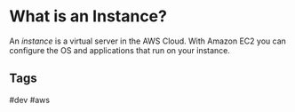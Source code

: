 # What is an Instance?

An *instance* is a virtual server in the AWS Cloud. With Amazon EC2 you can configure the OS and applications that run on your instance.


## Tags
#dev #aws
